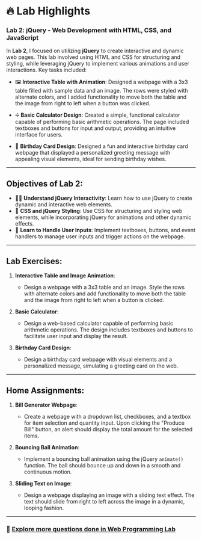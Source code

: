 # 🔥 **Lab Highlights**

### **Lab 2: jQuery - Web Development with HTML, CSS, and JavaScript**

In **Lab 2**, I focused on utilizing **jQuery** to create interactive and dynamic web pages. This lab involved using HTML and CSS for structuring and styling, while leveraging jQuery to implement various animations and user interactions. Key tasks included:

- 🖼️ **Interactive Table with Animation**: Designed a webpage with a 3x3 table filled with sample data and an image. The rows were styled with alternate colors, and I added functionality to move both the table and the image from right to left when a button was clicked.
  
- ➗ **Basic Calculator Design**: Created a simple, functional calculator capable of performing basic arithmetic operations. The page included textboxes and buttons for input and output, providing an intuitive interface for users.

- 🎉 **Birthday Card Design**: Designed a fun and interactive birthday card webpage that displayed a personalized greeting message with appealing visual elements, ideal for sending birthday wishes.

---

## **Objectives of Lab 2:**

- 🧑‍💻 **Understand jQuery Interactivity**: Learn how to use jQuery to create dynamic and interactive web elements.
- 🎨 **CSS and jQuery Styling**: Use CSS for structuring and styling web elements, while incorporating jQuery for animations and other dynamic effects.
- 📱 **Learn to Handle User Inputs**: Implement textboxes, buttons, and event handlers to manage user inputs and trigger actions on the webpage.

---

## **Lab Exercises:**

1. **Interactive Table and Image Animation**:
   - Design a webpage with a 3x3 table and an image. Style the rows with alternate colors and add functionality to move both the table and the image from right to left when a button is clicked.

2. **Basic Calculator**:
   - Design a web-based calculator capable of performing basic arithmetic operations. The design includes textboxes and buttons to facilitate user input and display the result.

3. **Birthday Card Design**:
   - Design a birthday card webpage with visual elements and a personalized message, simulating a greeting card on the web.

---

## **Home Assignments:**

1. **Bill Generator Webpage**:
   - Create a webpage with a dropdown list, checkboxes, and a textbox for item selection and quantity input. Upon clicking the "Produce Bill" button, an alert should display the total amount for the selected items.

2. **Bouncing Ball Animation**:
   - Implement a bouncing ball animation using the jQuery `animate()` function. The ball should bounce up and down in a smooth and continuous motion.

3. **Sliding Text on Image**:
   - Design a webpage displaying an image with a sliding text effect. The text should slide from right to left across the image in a dynamic, looping fashion.

---

### 📂 [Explore more questions done in Web Programming Lab](https://github.com/adityagarwal15/WebProgramming-lab)
